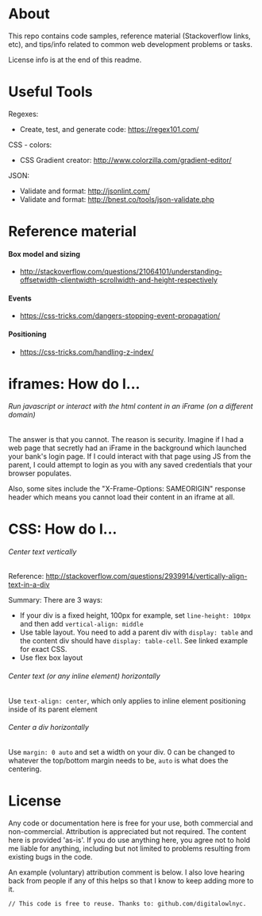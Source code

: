 # About

This repo contains code samples, reference material (Stackoverflow links, etc), and tips/info related to common web development problems or tasks.

License info is at the end of this readme.

# Useful Tools
Regexes:
- Create, test, and generate code: https://regex101.com/

CSS - colors:
- CSS Gradient creator: http://www.colorzilla.com/gradient-editor/

JSON:
- Validate and format: http://jsonlint.com/
- Validate and format: http://bnest.co/tools/json-validate.php

# Reference material

#### Box model and sizing
* http://stackoverflow.com/questions/21064101/understanding-offsetwidth-clientwidth-scrollwidth-and-height-respectively

#### Events
* https://css-tricks.com/dangers-stopping-event-propagation/

#### Positioning
* https://css-tricks.com/handling-z-index/

# iframes: How do I...
###### Run javascript or interact with the html content in an iFrame (on a different domain)
The answer is that you cannot. The reason is security. Imagine if I had a web page that secretly had an iFrame in the background which launched your bank's login page. If I could interact with that page using JS from the parent, I could attempt to login as you with any saved credentials that your browser populates.

Also, some sites include the "X-Frame-Options: SAMEORIGIN" response header which means you cannot load their content in an iframe at all.

# CSS: How do I...

###### Center text vertically
Reference: http://stackoverflow.com/questions/2939914/vertically-align-text-in-a-div

Summary: There are 3 ways:
* If your div is a fixed height, 100px for example, set `line-height: 100px` and then add `vertical-align: middle`
* Use table layout. You need to add a parent div with `display: table` and the content div should have `display: table-cell`. See linked example for exact CSS.
* Use flex box layout

###### Center text (or any inline element) horizontally
Use `text-align: center`, which only applies to inline element positioning inside of its parent element

###### Center a div horizontally
Use `margin: 0 auto` and set a width on your div. 0 can be changed to whatever the top/bottom margin needs to be, `auto` is what does the centering.

# License

Any code or documentation here is free for your use, both commercial and non-commercial. Attribution is appreciated but not required. The content here is provided 'as-is'. If you do use anything here, you agree not to hold me liable for anything, including but not limited to problems resulting from existing bugs in the code.

An example (voluntary) attribution comment is below. I also love hearing back from people if any of this helps so that I know to keep adding more to it.

```
// This code is free to reuse. Thanks to: github.com/digitalowlnyc.
```

